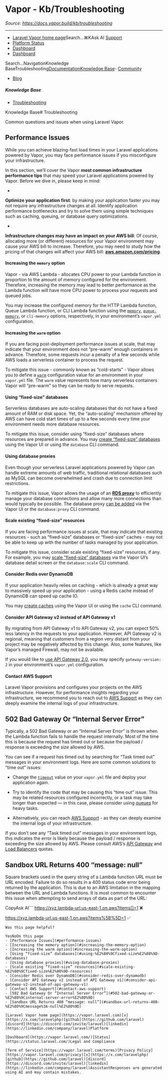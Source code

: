 # Vapor - Kb/Troubleshooting

*Source: https://docs.vapor.build/kb/troubleshooting*

---

- [Laravel Vapor home page](https://vapor.laravel.com)Search...⌘KAsk AI
[Support](/cdn-cgi/l/email-protection#d7a1b6a7b8a597bbb6a5b6a1b2bbf9b4b8ba)
- [Platform Status](https://status.laravel.com/)
- [Dashboard](https://vapor.laravel.com)
- [Dashboard](https://vapor.laravel.com)

Search...NavigationKnowledge BaseTroubleshooting[Documentation](/introduction)[Knowledge Base](/kb/troubleshooting)- [Community](https://discord.com/invite/laravel)
- [Blog](https://blog.laravel.com/vapor)
##### Knowledge Base

- [Troubleshooting](/kb/troubleshooting)

Knowledge Base# Troubleshooting

Common questions and issues when using Laravel Vapor.

## [​](#performance-issues)Performance Issues

While you can achieve blazing-fast load times in your Laravel applications powered by Vapor, you may face performance issues if you misconfigure your infrastructure.

In this section, we’ll cover the Vapor **most common infrastructure performance tips** that may speed your Laravel applications powered by Vapor. Before we dive in, please keep in mind:

- 
**Optimize your application first**: by making your application faster you may not require any infrastructure changes at all. Identify application performance bottlenecks and try to solve them using simple techniques such as caching, queuing, or database query optimizations.

- 
**Infrastructure changes may have an impact on your AWS bill**: Of course, allocating more (or different) resources for your Vapor environment may cause your AWS bill to increase. Therefore, you may need to study how the pricing of that changes will affect your AWS bill: **[aws.amazon.com/pricing](https://aws.amazon.com/pricing/)**.

#### [​](#increasing-the-memory-option)Increasing the `memory` option

Vapor - via AWS Lambda - allocates CPU power to your Lambda function in proportion to the amount of memory configured for the environment. Therefore, increasing the memory may lead to better performance as the Lambda function will have more CPU power to process your requests and queued jobs.

You may increase the configured memory for the HTTP Lambda function, Queue Lambda function, or CLI Lambda function using the [`memory`](/projects/environments#memory), [`queue-memory`](/resources/queues#queue-memory), or `cli-memory` options, respectively, in your environment’s `vapor.yml` configuration.

#### [​](#increasing-the-warm-option)Increasing the `warm` option

If you are facing post-deployment performance issues at scale, that may indicate that your environment does not “pre-warm” enough containers in advance. Therefore, some requests incur a penalty of a few seconds while AWS loads a serverless container to process the request.

To mitigate this issue - commonly known as “cold-starts” - Vapor allows you to define a [`warm`](/projects/environments#prewarming) configuration value for an environment in your `vapor.yml` file. The `warm` value represents how many serverless containers Vapor will “pre-warm” so they can be ready to serve requests.

#### [​](#using-%E2%80%9Cfixed-size%E2%80%9D-databases)Using “fixed-size” databases

Serverless databases are auto-scaling databases that do not have a fixed amount of RAM or disk space. Yet, the “auto-scaling” mechanism offered by AWS can have cold start times of up to a few seconds every time your environment needs more database resources.

To mitigate this issue, consider using “fixed-size” databases where resources are prepared in advance. You may [create “fixed-size” databases](/resources/databases#fixed-size-databases) using the Vapor UI or using the `database` CLI command.

#### [​](#using-database-proxies)Using database proxies

Even though your serverless Laravel applications powered by Vapor can handle extreme amounts of web traffic, traditional relational databases such as MySQL can become overwhelmed and crash due to connection limit restrictions.

To mitigate this issue, Vapor allows the usage of an **[RDS proxy](https://aws.amazon.com/rds/proxy/)** to efficiently manage your database connections and allow many more connections than would typically be possible. The database proxy [can be added](/resources/databases#database-proxies) via the Vapor UI or the `database:proxy` CLI command.

#### [​](#scale-existing-%E2%80%9Cfixed-size%E2%80%9D-resources)Scale existing “fixed-size” resources

If you are facing performance issues at scale, that may indicate that existing resources - such as “fixed-size” databases or “fixed-size” caches - may not be able to keep up with the number of tasks managed by your application.

To mitigate this issue, consider scale existing “fixed-size” resources, if any. For example, you may [scale “fixed-size” databases](/resources/databases#scaling-databases) via the Vapor UI’s database detail screen or the `database:scale` CLI command.

#### [​](#consider-redis-over-dynamodb)Consider Redis over DynamoDB

If your application heavily relies on caching - which is already a great way to massively speed up your application - using a Redis cache instead of DynamoDB can speed up cache IO.

You may [create caches](/resources/caches#introduction) using the Vapor UI or using the `cache` CLI command.

#### [​](#consider-api-gateway-v2-instead-of-api-gateway-v1)Consider API Gateway v2 instead of API Gateway v1

By migrating from API Gateway v1 to API Gateway v2, you can expect 50% less latency in the requests to your application. However, API Gateway v2 is regional, meaning that customers from a region very distant from your project may be negatively affected by this change. Also, some features, like Vapor’s managed Firewall, may not be available.

If you would like to [use API Gateway 2.0](/projects/environments#gateway-versions), you may specify `gateway-version: 2` in your environment’s `vapor.yml` configuration.

#### [​](#contact-aws-support)Contact AWS Support

Laravel Vapor provisions and configures your projects on the AWS infrastructure. However, for performance insights regarding your infrastructure, we recommend you to reach out to [AWS Support](https://console.aws.amazon.com/support/home?#/case/create?issueType=technical) as they can deeply examine the internal logs of your infrastructure.

## [​](#502-bad-gateway-or-%E2%80%9Cinternal-server-error%E2%80%9D)502 Bad Gateway Or “Internal Server Error”

Typically, a 502 Bad Gateway or an “Internal Server Error” is thrown when the Lambda function fails to handle the request internally. Most of the time this is because the request has timed out or because the payload / response is exceeding the size allowed by AWS.

You can see if a request has timed out by searching for “Task timed out” messages in your environment logs. Here are some common solutions to “time out” issues:

- Change the [`timeout`](/projects/environments#timeout) value on your `vapor.yml` file and deploy your application again.

- Try to identify the code that may be causing this “time out” issue. This may be related resources configured incorrectly, or a task may take longer than expected — in this case, please consider using [queues](/resources/queues) for heavy tasks.

- Alternatively, you can reach [AWS Support](https://console.aws.amazon.com/support/home?#/case/create?issueType=technical) - as they can deeply examine the internal logs of your infrastructure.

If you don’t see any “Task timed out” messages in your environment logs, this indicates the error is likely because the payload / response is exceeding the size allowed by AWS. Please consult AWS’s [API Gateway](https://docs.aws.amazon.com/apigateway/latest/developerguide/limits.html) and [Load Balancers](https://docs.aws.amazon.com/elasticloadbalancing/latest/application/load-balancer-limits.html) quotas.

## [​](#sandbox-url-returns-400-%E2%80%9Cmessage%3A-null%E2%80%9D)Sandbox URL Returns 400 “message: null”

Square brackets used in the query string of a Lambda function URL must be URL encoded. Failure to do so results in a 400 status code error being returned by the application. This is due to an AWS limitation in the mapping between the URL and Lambda functions. It is most common to encounter this issue when attempting to send arrays of data as part of the URL:

CopyAsk AI```
https://xyz.lambda-url.us-east-1.on.aws?items[]=1 ❌

https://xyz.lambda-url.us-east-1.on.aws?items%5B%5D=1 ✅

```
Was this page helpful?

YesNoOn this page
- [Performance Issues](#performance-issues)
- [Increasing the memory option](#increasing-the-memory-option)
- [Increasing the warm option](#increasing-the-warm-option)
- [Using “fixed-size” databases](#using-%E2%80%9Cfixed-size%E2%80%9D-databases)
- [Using database proxies](#using-database-proxies)
- [Scale existing “fixed-size” resources](#scale-existing-%E2%80%9Cfixed-size%E2%80%9D-resources)
- [Consider Redis over DynamoDB](#consider-redis-over-dynamodb)
- [Consider API Gateway v2 instead of API Gateway v1](#consider-api-gateway-v2-instead-of-api-gateway-v1)
- [Contact AWS Support](#contact-aws-support)
- [502 Bad Gateway Or “Internal Server Error”](#502-bad-gateway-or-%E2%80%9Cinternal-server-error%E2%80%9D)
- [Sandbox URL Returns 400 “message: null”](#sandbox-url-returns-400-%E2%80%9Cmessage%3A-null%E2%80%9D)

[Laravel Vapor home page](https://vapor.laravel.com)[x](https://x.com/laravelphp)[github](https://github.com/laravel)[discord](https://discord.com/invite/laravel)[linkedin](https://linkedin.com/company/laravel)Platform

[Dashboard](https://vapor.laravel.com/)[Status](https://status.laravel.com/)Legal and Compliance

[Term of Service](https://vapor.laravel.com/terms)[Privacy Policy](https://vapor.laravel.com/privacy)[x](https://x.com/laravelphp)[github](https://github.com/laravel)[discord](https://discord.com/invite/laravel)[linkedin](https://linkedin.com/company/laravel)AssistantResponses are generated using AI and may contain mistakes.